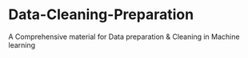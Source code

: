 # Data-Cleaning-Preparation
A Comprehensive material for Data preparation & Cleaning in Machine learning
